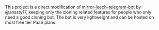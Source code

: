 This project is a direct modification of [mirror-leech-telegram-bot](https://github.com/anasty17/mirror-leech-telegram-bot) by @anasty17, keeping only the cloning related features for people who only need a good cloning bot. The bot is very lightweight and can be hosted on most free tier PaaS plans.
